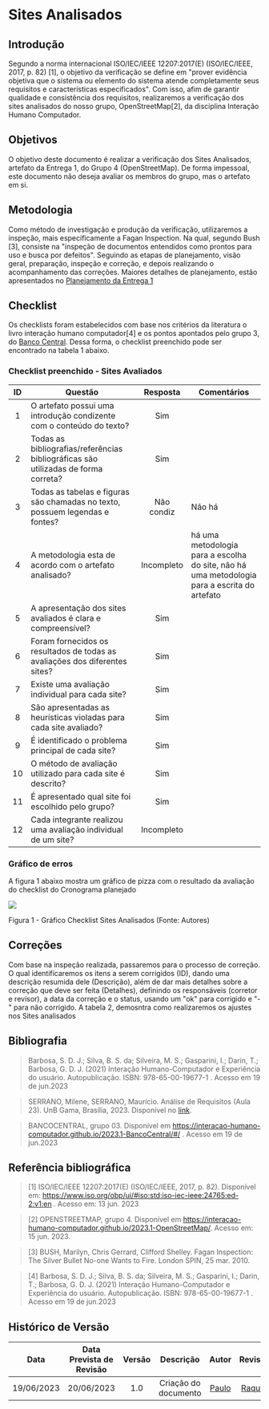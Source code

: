 # Sites Analisados

## Introdução

Segundo a norma internacional ISO/IEC/IEEE 12207:2017(E) (ISO/IEC/IEEE, 2017, p. 82) [1], o objetivo da verificação se define em "prover evidência objetiva que o sistema ou elemento do sistema atende completamente seus requisitos e características especificados". Com isso, afim de garantir qualidade e consistência dos requisitos, realizaremos a verificação dos sites analisados do nosso grupo, OpenStreetMap[2], da disciplina Interação Humano Computador.

## Objetivos
O objetivo deste documento é realizar a verificação dos Sites Analisados, artefato da Entrega 1, do Grupo 4 (OpenStreetMap). De forma impessoal, este documento não deseja avaliar os membros do grupo, mas o artefato em si.

## Metodologia

Como método de investigação e produção da verificação, utilizaremos a inspeção, mais especificamente a Fagan Inspection. Na qual, segundo Bush [3], consiste na "inspeção de documentos entendidos como prontos para uso e busca por defeitos". Seguindo as etapas de planejamento, visão geral, preparação, inspeção e correção, e depois realizando o acompanhamento das correções. Maiores detalhes de planejamento, estão apresentados no [Planejamento da Entrega 1](../Entrega1/0planejamento.md)


## Checklist
Os checklists foram estabelecidos com base nos critérios da literatura o livro interação humano computador[4] e os pontos apontados pelo grupo 3, do [Banco Central](https://interacao-humano-computador.github.io/2023.1-BancoCentral/#/). Dessa forma, o checklist preenchido pode ser encontrado na tabela 1 abaixo.


### Checklist preenchido - Sites Avaliados

| ID  | Questão                                                                   | Resposta | Comentários |
| :-: | ------------------------------------------------------------------------- | :------: | ----------- |
| 1 | O artefato possui uma introdução condizente com o conteúdo do texto? |Sim| |
| 2 | Todas as bibliografias/referências bibliográficas são utilizadas de forma correta? |Sim||
| 3 | Todas as tabelas e figuras são chamadas no texto, possuem legendas e fontes? |Não condiz|Não há|
| 4 | A metodologia esta de acordo com o artefato analisado? |Incompleto| há uma  metodologia para a escolha do site, não há uma metodologia para a escrita do artefato|
|  5  | A apresentação dos sites avaliados é clara e compreensível?           |  Sim        |             |
|  6  | Foram fornecidos os resultados de todas as avaliações dos diferentes sites? |       Sim   |             |
|  7  | Existe uma avaliação individual para cada site?                     |   Sim       |             |
|  8  | São apresentadas as heurísticas violadas para cada site avaliado?    |      Sim  |          |
|  9  |  É identificado o problema principal de cada site?             |  Sim        |             |
|  10  | O método de avaliação utilizado para cada site é descrito?             |  Sim        |             |
|  11 | É apresentado qual site foi escolhido pelo grupo?           |  Sim        |             |
|12| Cada integrante realizou uma avaliação individual de um site?|Incompleto||Foram realizados apenas 4|

### Gráfico de erros
A figura 1 abaixo mostra um gráfico de pizza com o resultado da avaliação do checklist do Cronograma planejado

<img src="../../assets/img/SitesAnalisados.PNG" ></img>
<p>Figura 1 - Gráfico Checklist Sites Analisados (Fonte: Autores)</p>

## Correções
Com base na inspeção realizada, passaremos para o processo de correção. O qual identificaremos os itens a serem corrigidos (ID), dando uma descrição resumida dele (Descrição), além de dar mais detalhes sobre a correção que deve ser feita (Detalhes), definindo os responsáveis (corretor e revisor), a data da correção e o status, usando um "ok" para corrigido e "-" para não corrigido. A tabela 2, demosntra como realizaremos os ajustes nos Sites analisados


## Bibliografia

> Barbosa, S. D. J.; Silva, B. S. da; Silveira, M. S.; Gasparini, I.; Darin, T.; Barbosa, G. D. J. (2021) Interação Humano-Computador e Experiência do usuário. Autopublicação. ISBN: 978-65-00-19677-1 . Acesso em 19 de jun.2023

> SERRANO, Milene, SERRANO, Maurício. Análise de Requisitos (Aula 23). UnB Gama, Brasília, 2023. Disponível no [link](../assets/referencias/Requisitos%20-%20Aula%20023.pdf).

> BANCOCENTRAL, grupo 03. Disponível em https://interacao-humano-computador.github.io/2023.1-BancoCentral/#/ . Acesso em 19 de jun.2023



## Referência bibliográfica

> [1] ISO/IEC/IEEE 12207:2017(E) (ISO/IEC/IEEE, 2017, p. 82). Disponível em: https://www.iso.org/obp/ui/#iso:std:iso-iec-ieee:24765:ed-2:v1:en . Acesso em: 13 jun. 2023

> [2] OPENSTREETMAP, grupo 4. Disponível em https://interacao-humano-computador.github.io/2023.1-OpenStreetMap/. Acesso em: 15 jun. 2023.

> [3] BUSH, Marilyn, Chris Gerrard, Clifford Shelley. Fagan Inspection: The Silver Bullet No-one Wants to Fire. London SPIN, 25 mar. 2010.

> [4] Barbosa, S. D. J.; Silva, B. S. da; Silveira, M. S.; Gasparini, I.; Darin, T.; Barbosa, G. D. J. (2021) Interação Humano-Computador e Experiência do usuário. Autopublicação. ISBN: 978-65-00-19677-1 . Acesso em 19 de jun.2023


## Histórico de Versão
|    Data    | Data Prevista de Revisão | Versão |      Descrição       |                                                                Autor                                                                 |               Revisor               |
| :--------: | :----------------------: | :----: | :------------------: | :----------------------------------------------------------------------------------------------------------------------------------: | :---------------------------------: |
| 19/06/2023 |        20/06/2023        |  1.0   | Criação do documento | [Paulo](https://github.com/PauloVictorFS) | [Raquel](https://github.com/raqueleucaria)